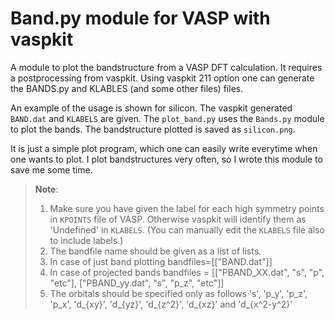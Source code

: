 # Band.py module for VASP with vaspkit

A module to plot the bandstructure from a VASP DFT calculation. It requires
a postprocessing from vaspkit. Using vaspkit 211 option one can generate the
BANDS.py and KLABLES (and some other files) files. 

An example of the usage is shown for silicon. The vaspkit generated `BAND.dat`
and `KLABELS` are given. The `plot_band.py` uses the `Bands.py` module to plot
the bands. The bandstructure plotted is saved as `silicon.png`.

It is just a simple plot program, which one can easily write everytime when one
wants to plot. I plot bandstructures very often, so I wrote this module to save
me some time.

> **Note**:
> 1. Make sure you have given the label for each high symmetry points in `KPOINTS`
> file of VASP. Otherwise vaspkit will identify them as 'Undefined' in `KLABELS`.
> (You can manually edit the `KLABELS` file also to include labels.)
> 2. The bandfile name should be given as a list of lists.
> 3. In case of just band plotting bandfiles=[["BAND.dat"]]
> 4. In case of projected bands bandfiles = [["PBAND_XX.dat", "s", "p", "etc"], ["PBAND_yy.dat", "s", "p_z", "etc"]]
> 5. The orbitals should be specified only as follows 's', 'p_y', 'p_z', 'p_x', 'd_{xy}', 'd_{yz}', 'd_{z^2}', 'd_{xz}' and 'd_{x^2-y^2}'
